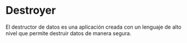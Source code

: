 # Destroyer
El destructor de datos es una aplicación creada con un lenguaje de alto nivel que permite destruir datos de manera segura. 
